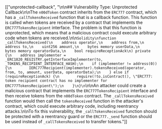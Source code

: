 [["unprotected-callback", "\n\n## Vulnerability Type: Unprotected Callback\n\nThe `n00dToken` contract inherits from the `ERC777` contract, which has a `_callTokensReceived` function that is a callback function. This function is called when tokens are received by a contract that implements the `ERC777TokensRecipient` interface. The problem is that this function is unprotected, which means that a malicious contract could execute arbitrary code when tokens are received.\n\n```Solidity\nfunction _callTokensReceived(\n    address operator,\n    address from,\n    address to,\n    uint256 amount,\n    bytes memory userData,\n    bytes memory operatorData,\n    bool requireReceptionAck\n) private {\n    address implementer = _ERC1820_REGISTRY.getInterfaceImplementer(to, _TOKENS_RECIPIENT_INTERFACE_HASH);\n    if (implementer != address(0)) {\n        IERC777Recipient(implementer).tokensReceived(operator, from, to, amount, userData, operatorData);\n    } else if (requireReceptionAck) {\n        require(!to.isContract(), \"ERC777: token recipient contract has no implementer for ERC777TokensRecipient\");\n    }\n}\n```\n\nAn attacker could create a malicious contract that implements the `ERC777TokensRecipient` interface and then receive tokens from the `n00dToken` contract. The `_callTokensReceived` function would then call the `tokensReceived` function in the attacker's contract, which could execute arbitrary code, including reentrancy attacks.\n\nTo fix this vulnerability, the `_callTokensReceived` function should be protected with a reentrancy guard or the `ERC777._send` function should be used instead of `_callTokensReceived` to transfer tokens."]]